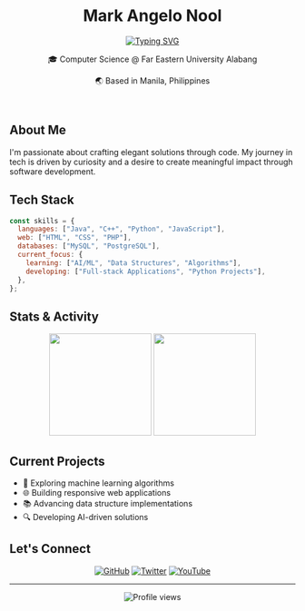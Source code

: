 <h1 align="center">Mark Angelo Nool</h1>

<p align="center">
  <a href="https://git.io/typing-svg"><img src="https://readme-typing-svg.herokuapp.com?font=Fira+Code&size=22&pause=1000&color=A177FF&center=true&vCenter=true&random=false&width=440&lines=Computer+Science+Student;Full+Stack+Developer;AI+%26+ML+Enthusiast" alt="Typing SVG" /></a>
</p>

<div align="center">
  <p>🎓 Computer Science @ Far Eastern University Alabang</p>
  <p>🌏 Based in Manila, Philippines</p>
</div>

<br>

## About Me

I'm passionate about crafting elegant solutions through code. My journey in tech is driven by curiosity and a desire to create meaningful impact through software development.

## Tech Stack

```javascript
const skills = {
  languages: ["Java", "C++", "Python", "JavaScript"],
  web: ["HTML", "CSS", "PHP"],
  databases: ["MySQL", "PostgreSQL"],
  current_focus: {
    learning: ["AI/ML", "Data Structures", "Algorithms"],
    developing: ["Full-stack Applications", "Python Projects"],
  },
};
```

## Stats & Activity

<div align="center">
  <img height="180em" src="https://github-readme-stats.vercel.app/api?username=NoolAngelo&show_icons=true&theme=tokyonight&include_all_commits=true&count_private=true"/>
  <img height="180em" src="https://github-readme-stats.vercel.app/api/top-langs/?username=NoolAngelo&layout=compact&langs_count=7&theme=tokyonight"/>
</div>

## Current Projects

- 🤖 Exploring machine learning algorithms
- 🌐 Building responsive web applications
- 📚 Advancing data structure implementations
- 🔍 Developing AI-driven solutions

## Let's Connect

<div align="center">
  
[![GitHub](https://img.shields.io/badge/GitHub-100000?style=for-the-badge&logo=github&logoColor=white)](https://github.com/NoolAngelo)
[![Twitter](https://img.shields.io/badge/Twitter-1DA1F2?style=for-the-badge&logo=twitter&logoColor=white)](https://twitter.com/@NoolAngelo)
[![YouTube](https://img.shields.io/badge/YouTube-FF0000?style=for-the-badge&logo=youtube&logoColor=white)](http://www.youtube.com/@setsunaPH)

</div>

---

<div align="center">
  <img src="https://komarev.com/ghpvc/?username=NoolAngelo&label=Profile%20views&color=blueviolet&style=flat" alt="Profile views"/>
</div>
